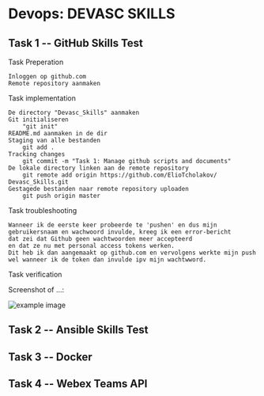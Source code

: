 Devops: DEVASC SKILLS
============

Task 1 -- GitHub Skills Test
------------

Task Preperation

    Inloggen op github.com
    Remote repository aanmaken
    
Task implementation

    De directory "Devasc_Skills" aanmaken
    Git initialiseren
        "git init"
    README.md aanmaken in de dir
    Staging van alle bestanden
        git add .
    Tracking changes
        git commit -m "Task 1: Manage github scripts and documents"
    De lokale directory linken aan de remote repository
        git remote add origin https://github.com/ElioTcholakov/  Devasc_Skills.git
    Gestagede bestanden naar remote repository uploaden
        git push origin master

Task troubleshooting

    Wanneer ik de eerste keer probeerde te 'pushen' en dus mijn
    gebruikersnaam en wachwoord invulde, kreeg ik een error-bericht
    dat zei dat Github geen wachtwoorden meer accepteerd
    en dat ze nu met personal access tokens werken.
    Dit heb ik dan aangemaakt op github.com en vervolgens werkte mijn push
    wel wanneer ik de token dan invulde ipv mijn wachtwword.

Task verification



Screenshot of ...:

![example image](example-image.jpg "An exemplary image")



Task 2 -- Ansible Skills Test
------------



Task 3 -- Docker
------------



Task 4 -- Webex Teams API
------------
